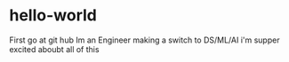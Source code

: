 # hello-world
First go at git hub 
Im an Engineer making a switch to DS/ML/AI 
i'm supper excited aboubt all of this 
